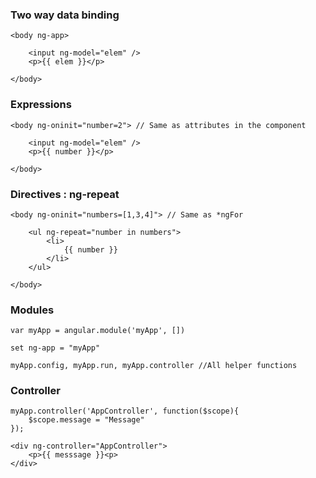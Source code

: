 ### Two way data binding

    <body ng-app>

        <input ng-model="elem" />
        <p>{{ elem }}</p>

    </body>

### Expressions

    <body ng-oninit="number=2"> // Same as attributes in the component

        <input ng-model="elem" />
        <p>{{ number }}</p>

    </body>

### Directives : ng-repeat

    <body ng-oninit="numbers=[1,3,4]"> // Same as *ngFor

        <ul ng-repeat="number in numbers">
            <li>
                {{ number }}
            </li>
        </ul>

    </body>

### Modules

    var myApp = angular.module('myApp', [])

    set ng-app = "myApp"

    myApp.config, myApp.run, myApp.controller //All helper functions

### Controller

    myApp.controller('AppController', function($scope){
        $scope.message = "Message"
    });

    <div ng-controller="AppController">
        <p>{{ messsage }}<p>
    </div>